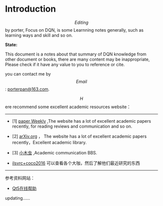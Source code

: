 # Introduction

$$Editing$$ by porter, Focus on DQN, is some Learnning notes generally, such as learning ways and skill and so on. 

**State:**

This document is a notes about that summary of DQN knowledge from other document or books, there are many content may be inappropriate, Please check if it have any value to you to reference or cite.


you can contact me by $$Email$$: porterpan@163.com. 

$$H$$ere recommend some excellent academic resources website：

----

- [1] [paper Weekly](http://www.paperweekly.site/rank) ,The website has a lot of excellent academic papers recently, for reading reviews and communication and so on.

- [2] [arXiv.org](https://arxiv.org/) ， The website has a lot of excellent academic papers recently，Excellent academic library.

- [3] [小木虫](http://muchong.com/bbs/) ,Academic communication BBS.

- [ilsvrc+coco2016](http://image-net.org/challenges/ilsvrc+coco2016) 可以查看各个大咖，然后了解他们最近研究的东西
---



参考资料网站：

- [Qt5在线帮助](http://doc.qt.io/qt-5/qboxlayout.html)

updating......

